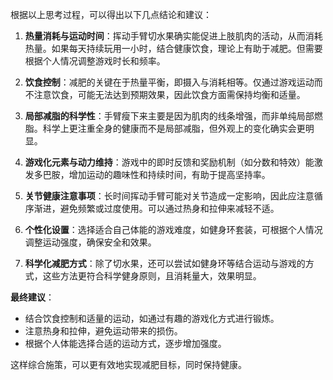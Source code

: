 根据以上思考过程，可以得出以下几点结论和建议：

1. **热量消耗与运动时间**：挥动手臂切水果确实能促进上肢肌肉的活动，从而消耗热量。如果每天持续玩用一小时，结合健康饮食，理论上有助于减肥。但需要根据个人情况调整游戏时长和频率。

2. **饮食控制**：减肥的关键在于热量平衡，即摄入与消耗相等。仅通过游戏运动而不注意饮食，可能无法达到预期效果，因此饮食方面需保持均衡和适量。

3. **局部减脂的科学性**：手臂瘦下来主要是因为肌肉的线条增强，而非单纯局部燃脂。科学上更注重全身的健康而不是局部减脂，但外观上的变化确实会更明显。

4. **游戏化元素与动力维持**：游戏中的即时反馈和奖励机制（如分数和特效）能激发多巴胺，增加运动的趣味性和持续时间，有助于提高坚持率。

5. **关节健康注意事项**：长时间挥动手臂可能对关节造成一定影响，因此应注意循序渐进，避免频繁或过度使用。可以通过热身和拉伸来减轻不适。

6. **个性化设置**：选择适合自己体能的游戏难度，如健身环套装，可根据个人情况调整运动强度，确保安全和效果。

7. **科学化减肥方式**：除了切水果，还可以尝试如健身环等结合运动与游戏的方式，这些方法更符合科学健身原则，且消耗量大，效果明显。

**最终建议**：
- 结合饮食控制和适量的运动，如通过有趣的游戏化方式进行锻炼。
- 注意热身和拉伸，避免运动带来的损伤。
- 根据个人体能选择合适的运动方式，逐步增加强度。

这样综合施策，可以更有效地实现减肥目标，同时保持健康。